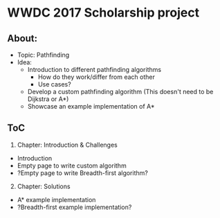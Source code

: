 # WWDC 2017 Scholarship project


## About:
- Topic: Pathfinding
- Idea:
  - Introduction to different pathfinding algorithms
    - How do they work/differ from each other
    - Use cases?
  - Develop a custom pathfinding algorithm (This doesn't need to be Dijkstra or A*)
  - Showcase an example implementation of A*


## ToC

1. Chapter: Introduction & Challenges
  - Introduction
  - Empty page to write custom algorithm
  - ?Empty page to write Breadth-first algorithm?

2. Chapter: Solutions
  - A* example implementation
  - ?Breadth-first example implementation?


